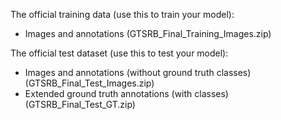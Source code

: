 The official training data (use this to train your model):
 - Images and annotations (GTSRB_Final_Training_Images.zip)

The official test dataset (use this to test your model):
 - Images and annotations (without ground truth classes) (GTSRB_Final_Test_Images.zip)
 - Extended ground truth annotations (with classes) (GTSRB_Final_Test_GT.zip)